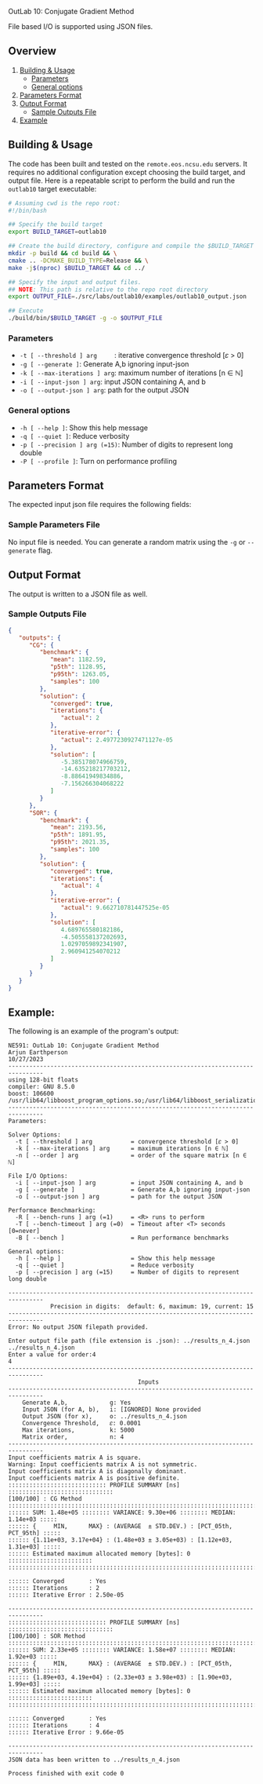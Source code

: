 <div style="display: none">
\page OutLab 10: Conjugate Gradient Method
</div>

OutLab 10: Conjugate Gradient Method

File based I/O is supported using JSON files.

<div style="display: none">[TOC]</div>

## Overview

1. [Building & Usage](#building--usage)
    - [Parameters](#parameters)
    - [General options](#general-options)
2. [Parameters Format](#input-format)
3. [Output Format](#output-format)
    - [Sample Outputs File](#sample-outputs-file)
4. [Example](#example)

## Building & Usage

The code has been built and tested on the `remote.eos.ncsu.edu` servers. It requires no additional
configuration except choosing the build target, and output file. Here is a repeatable script
to perform the build and run the `outlab10` target executable:

```bash
# Assuming cwd is the repo root:
#!/bin/bash

## Specify the build target
export BUILD_TARGET=outlab10

## Create the build directory, configure and compile the $BUILD_TARGET
mkdir -p build && cd build && \
cmake .. -DCMAKE_BUILD_TYPE=Release && \
make -j$(nproc) $BUILD_TARGET && cd ../

## Specify the input and output files.
## NOTE: This path is relative to the repo root directory
export OUTPUT_FILE=./src/labs/outlab10/examples/outlab10_output.json

## Execute
./build/bin/$BUILD_TARGET -g -o $OUTPUT_FILE
```

### Parameters

- `-t [ --threshold ] arg     `: iterative convergence threshold [𝜀 > 0]
- `-g [ --generate ]`: Generate A,b ignoring input-json
- `-k [ --max-iterations ] arg`: maximum number of iterations [n ∈ ℕ]
- `-i [ --input-json ] arg`: input JSON containing A, and b
- `-o [ --output-json ] arg`: path for the output JSON

### General options

- `-h [ --help ]`: Show this help message
- `-q [ --quiet ]`: Reduce verbosity
- `-p [ --precision ] arg (=15)`: Number of digits to represent long double
- `-P [ --profile ]`: Turn on performance profiling

## Parameters Format

The expected input json file requires the following fields:

### Sample Parameters File

No input file is needed. You can generate a random matrix using the `-g` or `--generate` flag.

## Output Format

The output is written to a JSON file as well.

### Sample Outputs File

```json
{
   "outputs": {
      "CG": {
         "benchmark": {
            "mean": 1182.59,
            "p5th": 1128.95,
            "p95th": 1263.05,
            "samples": 100
         },
         "solution": {
            "converged": true,
            "iterations": {
               "actual": 2
            },
            "iterative-error": {
               "actual": 2.4977230927471127e-05
            },
            "solution": [
               -5.385178074966759,
               -14.635218217703212,
               -8.88641949834886,
               -7.156266304068222
            ]
         }
      },
      "SOR": {
         "benchmark": {
            "mean": 2193.56,
            "p5th": 1891.95,
            "p95th": 2021.35,
            "samples": 100
         },
         "solution": {
            "converged": true,
            "iterations": {
               "actual": 4
            },
            "iterative-error": {
               "actual": 9.662710781447525e-05
            },
            "solution": [
               4.689765580182186,
               -4.505558137202693,
               1.0297059892341907,
               2.960941254070212
            ]
         }
      }
   }
}
```

## Example:

The following is an example of the program's output:

```shell
NE591: OutLab 10: Conjugate Gradient Method
Arjun Earthperson
10/27/2023
--------------------------------------------------------------------------------
using 128-bit floats
compiler: GNU 8.5.0
boost: 106600 /usr/lib64/libboost_program_options.so;/usr/lib64/libboost_serialization.so
--------------------------------------------------------------------------------
Parameters:

Solver Options:
  -t [ --threshold ] arg           = convergence threshold [𝜀 > 0]
  -k [ --max-iterations ] arg      = maximum iterations [n ∈ ℕ]
  -n [ --order ] arg               = order of the square matrix [n ∈ ℕ]

File I/O Options:
  -i [ --input-json ] arg          = input JSON containing A, and b
  -g [ --generate ]                = Generate A,b ignoring input-json
  -o [ --output-json ] arg         = path for the output JSON

Performance Benchmarking:
  -R [ --bench-runs ] arg (=1)     = <R> runs to perform
  -T [ --bench-timeout ] arg (=0)  = Timeout after <T> seconds [0=never]
  -B [ --bench ]                   = Run performance benchmarks

General options:
  -h [ --help ]                    = Show this help message
  -q [ --quiet ]                   = Reduce verbosity
  -p [ --precision ] arg (=15)     = Number of digits to represent long double

--------------------------------------------------------------------------------
			Precision in digits:  default: 6, maximum: 19, current: 15
--------------------------------------------------------------------------------
Error: No output JSON filepath provided.

Enter output file path (file extension is .json): ../results_n_4.json
../results_n_4.json
Enter a value for order:4
4
--------------------------------------------------------------------------------
                                     Inputs
--------------------------------------------------------------------------------
	Generate A,b,            g: Yes
	Input JSON (for A, b),   i: [IGNORED] None provided
	Output JSON (for x),     o: ../results_n_4.json
	Convergence Threshold,   𝜀: 0.0001
	Max iterations,          k: 5000
	Matrix order,            n: 4
--------------------------------------------------------------------------------
Input coefficients matrix A is square.
Warning: Input coefficients matrix A is not symmetric.
Input coefficients matrix A is diagonally dominant.
Input coefficients matrix A is positive definite.
:::::::::::::::::::::::::::: PROFILE SUMMARY [ns] ::::::::::::::::::::::::::::::
[100/100] : CG Method
::::::::::::::::::::::::::::::::::::::::::::::::::::::::::::::::::::::::::::::::
:::::: SUM: 1.48e+05 :::::::: VARIANCE: 9.30e+06 :::::::: MEDIAN: 1.14e+03 :::::
:::::: {     MIN,      MAX} : (AVERAGE  ± STD.DEV.) : [PCT_05th, PCT_95th] :::::
:::::: {1.11e+03, 3.17e+04} : (1.48e+03 ± 3.05e+03) : [1.12e+03, 1.31e+03] :::::
:::::: Estimated maximum allocated memory [bytes]: 0 ::::::::::::::::::::::::
::::::::::::::::::::::::::::::::::::::::::::::::::::::::::::::::::::::::::::::::

:::::: Converged       : Yes
:::::: Iterations      : 2
:::::: Iterative Error : 2.50e-05

--------------------------------------------------------------------------------
:::::::::::::::::::::::::::: PROFILE SUMMARY [ns] ::::::::::::::::::::::::::::::
[100/100] : SOR Method
::::::::::::::::::::::::::::::::::::::::::::::::::::::::::::::::::::::::::::::::
:::::: SUM: 2.33e+05 :::::::: VARIANCE: 1.58e+07 :::::::: MEDIAN: 1.92e+03 :::::
:::::: {     MIN,      MAX} : (AVERAGE  ± STD.DEV.) : [PCT_05th, PCT_95th] :::::
:::::: {1.89e+03, 4.19e+04} : (2.33e+03 ± 3.98e+03) : [1.90e+03, 1.99e+03] :::::
:::::: Estimated maximum allocated memory [bytes]: 0 ::::::::::::::::::::::::
::::::::::::::::::::::::::::::::::::::::::::::::::::::::::::::::::::::::::::::::

:::::: Converged       : Yes
:::::: Iterations      : 4
:::::: Iterative Error : 9.66e-05

--------------------------------------------------------------------------------
JSON data has been written to ../results_n_4.json

Process finished with exit code 0
```

